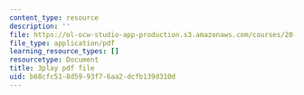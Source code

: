 ```yaml
---
content_type: resource
description: ''
file: https://ol-ocw-studio-app-production.s3.amazonaws.com/courses/20-219-becoming-the-next-bill-nye-writing-and-hosting-the-educational-show-january-iap-2015/b68cfc518d5993f76aa2dcfb139d310d_kQnA60blp6o.pdf
file_type: application/pdf
learning_resource_types: []
resourcetype: Document
title: 3play pdf file
uid: b68cfc51-8d59-93f7-6aa2-dcfb139d310d
---
```

